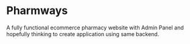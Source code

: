 # Pharmways
A fully functional ecommerce pharmacy website with Admin Panel and hopefully thinking to create application using same backend.
